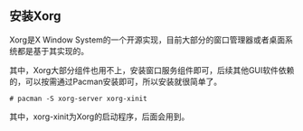 ## 安装Xorg

Xorg是X Window System的一个开源实现，目前大部分的窗口管理器或者桌面系统都是基于其实现的。

其中，Xorg大部分组件也用不上，安装窗口服务组件即可，后续其他GUI软件依赖的，可以按需通过Pacman安装即可，所以安装就很简单了。

`# pacman -S xorg-server xorg-xinit`

其中，xorg-xinit为Xorg的启动程序，后面会用到。
